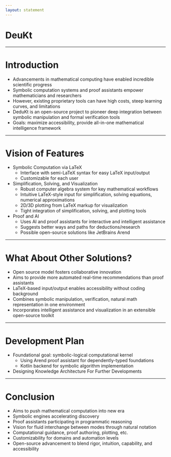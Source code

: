 ```yaml
---
layout: statement
---
```


# DeuKt
---

# Introduction

- Advancements in mathematical computing have enabled incredible scientific progress
- Symbolic computation systems and proof assistants empower mathematicians and researchers
- However, existing proprietary tools can have high costs, steep learning curves, and limitations
- DeduKt is an open-source project to pioneer deep integration between symbolic manipulation and formal verification tools
- Goals: maximize accessibility, provide all-in-one mathematical intelligence framework
---

# Vision of Features

- Symbolic Computation via LaTeX
    - Interface with semi-LaTeX syntax for easy LaTeX input/output
    - Customizable for each user
- Simplification, Solving, and Visualization
  - Robust computer algebra system for key mathematical workflows
  - Intuitive LaTeX-style input for simplification, solving equations, numerical approximations
  - 2D/3D plotting from LaTeX markup for visualization
  - Tight integration of simplification, solving, and plotting tools
- Proof and AI
  - Uses AI and proof assistants for interactive and intelligent assistance
  - Suggests better ways and paths for deductions/research
  - Possible open-source solutions like JetBrains Arend
---

# What About Other Solutions?
- Open source model fosters collaborative innovation
- Aims to provide more automated real-time recommendations than proof assistants
- LaTeX-based input/output enables accessibility without coding background
- Combines symbolic manipulation, verification, natural math representation in one environment
- Incorporates intelligent assistance and visualization in an extensible open-source toolkit
---

# Development Plan
- Foundational goal: symbolic-logical computational kernel
  - Using Arend proof assistant for dependently-typed foundations
  - Kotlin backend for symbolic algorithm implementation
- Designing Knowledge Architecture For Further Developments
---

# Conclusion
- Aims to push mathematical computation into new era
- Symbolic engines accelerating discovery
- Proof assistants participating in programmatic reasoning
- Vision for fluid interchange between modes through natural notation
- Computational guidance, proof authoring, plotting, etc.
- Customizability for domains and automation levels
- Open-source advancement to blend rigor, intuition, capability, and accessibility